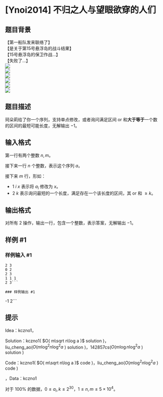 # [Ynoi2014] 不归之人与望眼欲穿的人们

## 题目背景

【第一船队发来联络了】  
【是关于第15号悬浮岛的战斗结果】  
【15号悬浮岛的保卫作战...】  
【失败了...】  
![](https://cdn.luogu.com.cn/upload/pic/45508.png)  
![](https://cdn.luogu.com.cn/upload/pic/45509.png)  
![](https://cdn.luogu.com.cn/upload/pic/45510.png)  
![](https://cdn.luogu.com.cn/upload/pic/45512.png)  
![](https://cdn.luogu.com.cn/upload/pic/45513.png)   
![](https://cdn.luogu.com.cn/upload/pic/45514.png)  

## 题目描述

珂朵莉给了你一个序列，支持单点修改，或者询问满足区间 or 和**大于等于**一个数的区间的最短可能长度，无解输出 $-1$。

## 输入格式

第一行有两个整数 $n,m$。

接下来一行 $n$ 个整数，表示这个序列 $a$。

接下来 $m$ 行，形如：

* $1\ i\ x$ 表示将 $a_i$ 修改为 $x$。
* $2\ k$ 表示询问最短的一个长度，满足存在一个该长度的区间，其 or 和 $\geq k$。  

## 输出格式

对所有 $2$ 操作，输出一行，包含一个整数，表示答案，无解输出 $-1$。

## 样例 #1

### 样例输入 #1
```
2 3
0 2 
2 3
1 1 1
2 3```

### 样例输出 #1

```
-1
2```

## 提示

Idea：kczno1，

Solution：kczno1( $O( m\sqrt n\log a )$ solution )，liu_cheng_ao($O( m\log^2 n\log^2 a$ ) solution )，142857cs($O( m\log n\log^2 a$ ) solution )

Code：kczno1( $O( m\sqrt n\log a )$ code )，liu_cheng_ao($O( m\log^2 n\log^2a$ ) code )

，Data：kczno1

对于 $100\%$ 的数据，$0\leq a_i,k\leq 2^{30}$，$1\leq n,m\leq 5\times 10^4$。
